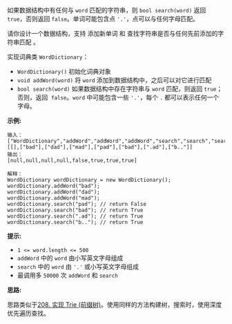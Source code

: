 如果数据结构中有任何与 `word` 匹配的字符串，则 `bool search(word)` 返回 `true`，否则返回 `false`。单词可能包含点 `'.'`，点可以与任何字母匹配。

请你设计一个数据结构，支持 添加新单词 和 查找字符串是否与任何先前添加的字符串匹配 。

实现词典类 `WordDictionary`：

- `WordDictionary()` 初始化词典对象
- `void addWord(word)` 将 `word` 添加到数据结构中，之后可以对它进行匹配
- `bool search(word)` 如果数据结构中存在字符串与 `word` 匹配，则返回 `true`；否则，返回  `false`。`word` 中可能包含一些 `'.'`，每个 `.` 都可以表示任何一个字母。
 

**示例:**

```
输入：
["WordDictionary","addWord","addWord","addWord","search","search","search","search"]
[[],["bad"],["dad"],["mad"],["pad"],["bad"],[".ad"],["b.."]]
输出：
[null,null,null,null,false,true,true,true]

解释：
WordDictionary wordDictionary = new WordDictionary();
wordDictionary.addWord("bad");
wordDictionary.addWord("dad");
wordDictionary.addWord("mad");
wordDictionary.search("pad"); // return False
wordDictionary.search("bad"); // return True
wordDictionary.search(".ad"); // return True
wordDictionary.search("b.."); // return True
```

**提示:**

- `1 <= word.length <= 500`
- `addWord` 中的 `word` 由小写英文字母组成
- `search` 中的 `word` 由 `'.'` 或小写英文字母组成
- 最调用多 `50000` 次 `addWord` 和 `search`

**思路:**

思路类似于[208. 实现 Trie (前缀树)](https://github.com/Tarocch1/leetcode/tree/master/problems/0201%20-%200250/208.%20%E5%AE%9E%E7%8E%B0%20Trie%20(%E5%89%8D%E7%BC%80%E6%A0%91))。使用同样的方法构建树，搜索时，使用深度优先遍历查找。
